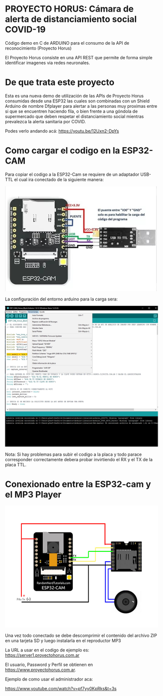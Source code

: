 # PROYECTO HORUS: Cámara de alerta de distanciamiento social COVID-19

Código demo en C de ARDUINO para el consumo de la API de reconocimiento (Proyecto Horus)

El Proyecto Horus consiste en una API REST que permite de forma simple identificar imagenes via redes neuronales.
# De que trata este proyecto

Esta es una nueva demo de utilización de las APIs de Proyecto Horus consumidas desde una ESP32 las cuales son combinadas con un Shield Arduino de nombre Dfplayer para alertar a las personas muy proximas entre si que se encuentren haciendo fila, o bien frente a una góndola de supermercado que deben respetar el distanciamiento social mientras prevalezca la alerta sanitaria por COVID.


Podes verlo andando acá:
https://youtu.be/12Uxn2-DpYs

# Como cargar el codigo en la ESP32-CAM

Para copiar el codigo a la ESP32-Cam se requiere de un adaptador USB-TTL el cual ira conectado de la siguiente manera:

![Conexion entre TTL y ESP32-Cam](Conexionado.jpg)

La configuración del entorno arduino para la carga sera:

![Configuracion en entorno Arduino](Config_Arduino.png)


Nota: Si hay problemas para subir el codigo a la placa y todo parace corresponder correctamente debera probar invirtiendo el RX y el TX de la placa TTL.


# Conexionado entre la ESP32-cam y el MP3 Player

![Esquema de conexionado entre el mp3 y la esp32](Esquema.jpg)

Una vez todo conectado se debe descomprimir el contenido del archivo ZIP en una tarjeta SD y luego instalarla en el reproductor MP3

La URL a usar en el codigo de ejemplo es:
https://server1.proyectohorus.com.ar

El usuario, Password y Perfil se obtienen en https://www.proyectohorus.com.ar.

Ejemplo de como usar el administrador aca:

https://www.youtube.com/watch?v=pf7yy0KpRks&t=3s
